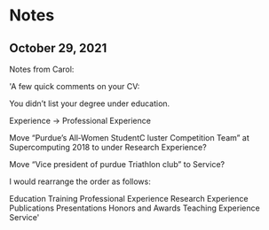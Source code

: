 # Notes

## October 29, 2021

Notes from Carol:

'A few quick comments on your CV:
 
You didn’t list your degree under education.
 
Experience -> Professional Experience
 
Move “Purdue’s All‐Women StudentC luster Competition Team” at Supercomputing 2018 to under Research Experience?
 
Move “Vice president of purdue Triathlon club” to Service?
 
I would rearrange the order as follows:
 
Education
Training
Professional Experience
Research Experience
Publications
Presentations
Honors and Awards
Teaching Experience
Service'
